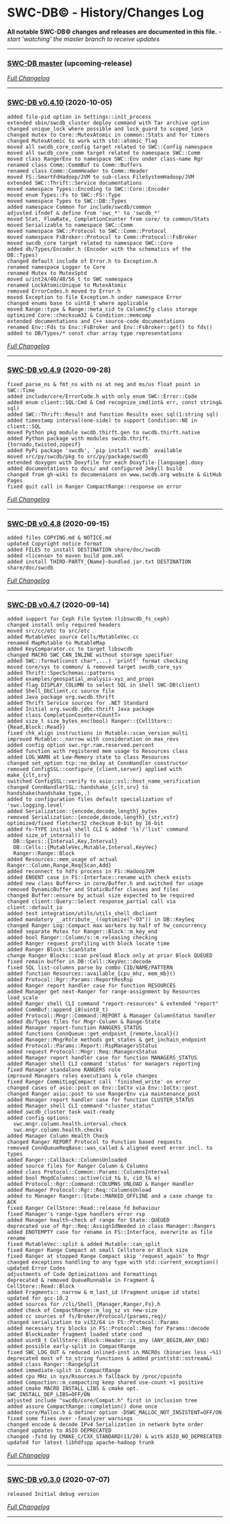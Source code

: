 # **SWC-DB©** - History/Changes Log
**All notable SWC-DB© changes and releases are documented in this file.** _- start 'watching' the master branch to receive updates_


***



### [SWC-DB master](https://github.com/kashirin-alex/swc-db/tree/master) (upcoming-release)

     

[_Full Changelog_](https://github.com/kashirin-alex/swc-db/compare/v0.4.10...master)
******




### [SWC-DB v0.4.10](https://github.com/kashirin-alex/swc-db/releases/tag/v0.4.10) (2020-10-05)

    added file-pid option in Settings::init_process
    extended sbin/swcdb_cluster deploy command with Tar archive option
    changed unique_lock where possible and lock_guard to scoped_lock
    changed mutex to Core::MutexAtomic in common::Stats and for timers
    changed MutexAtomic to work with std::atomic_flag
    moved all swcdb_core_config target related to SWC::Config namespace
    moved all swcdb_core_comm target related to namespace SWC::Comm
    moved class RangerEnv to namespace SWC::Env under class-name Rgr
    renamed class Comm::CommBuf to Comm::Buffers
    renamed class Comm::CommHeader to Comm::Header
    moved FS::SmartFdHadoop/JVM to sub-class FileSystemHadoop/JVM
    extended SWC::Thrift::Service documentations
    moved namespace Types::Encoding to SWC::Core::Encoder
    moved enum Types::Fs to SWC::FS::Type
    moved namespace Types to SWC::DB::Types
    added namespace Common for include/swcdb/common
    adjusted ifndef & define from 'swc_*' to 'swcdb_*'
    moved Stat, FlowRate, CompletionCounter from core/ to common/Stats
    moved Serializable to namespace SWC::Comm
    moved namespace SWC::Protocol to SWC::Comm::Protocol
    moved namespace FsBroker::Protocol to Comm::Protocol::FsBroker
    moved swcdb_core target related to namespace SWC::Core
    added db/Types/Encoder.h (Encoder with the schematics of the DB::Types)
    changed default include of Error.h to Exception.h
    renamed namespace Logger to Core
    renamed Mutex to MutexSptd
    moved u/int24/40/48/56_t to SWC namespace
    renamed LockAtomicUnique to MutexAtomic
    removed ErrorCodes.h moved to Error.h
    moved Exception to file Exception.h under namespace Error
    changed enums base to uint8_t where applicable
    moved Range::type & Range::meta_cid to ColumnCfg class storage
    optimized Core::checksum32 & Condition::memcomp
    extended documentations and C++ source-code documentations
    renamed Env::Fds to Env::FsBroker and Env::FsBroker::get() to fds()
    added to DB/Types/* const char array type representations

[_Full Changelog_](https://github.com/kashirin-alex/swc-db/compare/v0.4.9...v0.4.10)
******




### [SWC-DB v0.4.9](https://github.com/kashirin-alex/swc-db/releases/tag/v0.4.9) (2020-09-28)

    fixed parse_ns & fmt_ns with ns at neg and ms/us float point in SWC::Time
    added include/core/ErrorCode.h with only enum SWC::Error::Code
    added enum client::SQL:Cmd & Cmd recognize_cmd(int& err, const string& sql)
    added SWC::Thrift::Result and function Results exec_sql(1:string sql)
    added timestamp interval(one-side) to support Condition::NE in client::SQL
    moved Python pkg module swcdb.thirft.gen to swcdb.thirft.native
    added Python package with modules swcdb.thrift.{tornado,twisted,zopeif}
    added PyPi package 'swcdb', `pip install swcdb` available
    moved src/py/swcdb/pkg to src/py/package/swcdb
    extended doxygen with Doxyfile for each Doxyfile-[language].doxy
    added documentations to docs/ and configured Jekyll build
    changed from gh-wiki to documenaions on www.swcdb.org website & GitHub Pages
    fixed quit call in Ranger CompactRange::response on error

[_Full Changelog_](https://github.com/kashirin-alex/swc-db/compare/v0.4.8...v0.4.9)
******





### [SWC-DB v0.4.8](https://github.com/kashirin-alex/swc-db/releases/tag/v0.4.8) (2020-09-15)

    added files COPYING.md & NOTICE.md
    updated Copyright notice format
    added FILES to install DESTINATION share/doc/swcdb
    added <license> to maven build pom.xml
    added install THIRD-PARTY_{Name}-bundled.jar.txt DESTINATION share/doc/swcdb

[_Full Changelog_](https://github.com/kashirin-alex/swc-db/compare/v0.4.7...v0.4.8)
******





### [SWC-DB v0.4.7](https://github.com/kashirin-alex/swc-db/releases/tag/v0.4.7) (2020-09-14)

    added support for Ceph File System (libswcdb_fs_ceph)
    changed install only required headers 
    moved src/cc/etc to src/etc
    added MutableVec source Cells/MutableVec.cc
    renamed MapMutable to MutableMap
    added KeyComparator.cc to target libswcdb
    changed MACRO SWC_CAN_INLINE without storage specifier
    added SWC::format(const char*,...) 'printf' format checking
    moved core/sys to common/ & removed target swcdb_core_sys
    added Thrift::SpecSchemas::patterns
    added examples/geospatial_analysis-xyz_and_props
    added flag DISPLAY_COLUMN to select SQL in shell SWC-DB(client) 
    added Shell_DbClient.cc source file
    added Java package org.swcdb.thrift
    added Thrift Service sources for .NET Standard
    added Initial org.swcdb.jdbc.thrift Java package
    added class CompletionCounter<CountT>
    added size_t size_bytes_enc(bool) Ranger::{CellStore::{Read,Block::Read}}
    fixed chk_align instructions in Mutable::scan_version_multi
    improved Mutable::_narrow with consideration on max_revs
    added config option swc.rgr.ram.reserved.percent 
    added function with registered mem usage to Resources class
    added LOG_WARN at Low-Memory state to class Resources
    changed set_option tcp::no_delay at ConnHandler constructor
    removed ConfigSSL::configure_{client,server} applied with make_{clt,srv}
    switched ConfigSSL::verify to asio::ssl::host_name_verification
    changed ConnHandlerSSL::handshake_{clt,srv} to handshake(handshake_type,.)
    added to configuration files default specialization of 'swc.logging.level'
    added Serialization::{encode,decode,length}_bytes 
    removed Serialization::{encode,decode,length}_{str,vstr}
    optimized/fixed fletcher32 checksum 8-bit by 16-bit
    added fs-TYPE initial shell CLI & added 'ls'/'list' command
    added size_of_internal() to 
      DB::Specs::{Interval,Key,Interval}
      DB::Cells::{MutableVec,Mutable,Interval,KeyVec}
      Ranger::Range::Block
    added Resources::mem_usage of actual Ranger::Column,Range,Req{Scan,Add}
    added reconnect to hdfs process in FS::HadoopJVM
    added ENOENT case in FS::Interface::rename with check exists
    added new class Buffer<> in core/Buffer.h and switched for usage
    removed DynamicBuffer and StaticBuffer classes and files
    changed Buffer::ensure by actual size expected to be required
    changed client::Query::Select response_partial call via client::default_io
    added test integration/utils/utils_shell_dbclient 
    added mandatory __attribute__((optimize("-O3")) in DB::KeySeq
    changed Ranger Log::Compact max workers by half of hw_concurrency
    added separate Mutex for Ranger::Block::m_key_end
    added bool Ranger::Column/s::m_releasing checking 
    added Ranger request profiling with block locate time
    added Ranger Block::ScanState 
    change Ranger Blocks::scan preload Block only at prior Block QUEUED
    fixed remain buffer in DB::Cell::KeyVec::decode
    fixed SQL list-columns parse by combo CID/NAME/PATTERN
    added function Resources::available_{cpu_mhz, mem_mb}()
    added Protocol::Rgr::Params::ReportResRsp 
    added Ranger report handler case for function RESOURCES
    added Manager get next-Ranger for range-assignment by Resources load_scale
    added Ranger shell CLI command "report-resources" & extended "report"
    added CommBuf::append_i8(uint8_t)
    added Protocol::Mngr::Command::REPORT & Manager ColumnStatus handler
    added db/Types files for Mngr-Column & Range-State
    added Manager report-function RANGERS_STATUS
    added functions ConnQueue::get_endpoint_{remote,local}()
    added Manager::MngrRole methods get_states & get_inchain_endpoint
    added Protocol::Params::Report::RspManagersStatus
    added request Protocol::Mngr::Req::ManagersStatus
    added Manager report handler case for function MANAGERS_STATUS 
    added Manager shell CLI command 'status' for managers reporting
    fixed Manager standalone RANGERS role 
    improved Managers roles executions & role changes
    fixed Ranger CommitLogCompact call 'finished_write' on error
    changed cases of asio::post on Env::IoCtx via Env::IoCtx::post
    changed Ranger asio::post to use RangerEnv via maintenance_post  
    added Manager report handler case for function CLUSTER_STATUS 
    added Manager shell CLI command "cluster_status" 
    added swcdb_cluster task wait-ready
    added config options:
      swc.mngr.column.health.interval.check
      swc.mngr.column.health.checks
    added Manager Column Health Check
    changed Ranger REPORT Protocol to Function based requests
    removed ConnQueueReqBase::was_called & aligned event error incl. to types
    added Ranger::Callback::ColumnsUnloaded
    added source files for Ranger Column & Columns
    added class Protocol::Common::Params::ColumnsInterval
    added bool MngdColumns::active(cid_t& b, cid_t& e)
    added Protocol::Rgr::Command::COLUMNS_UNLOAD & Ranger Handler
    added Manager Protocol::Rgr::Req::ColumnsUnload
    added to Manager Ranger::State::MARKED_OFFLINE and a case change to ACK
    fixed Ranger CellStore::Read::release_fd behaviour
    fixed Manager's range-type handlers error rsp
    added Manager health-check of range for State::QUEUED
    deprecated use of Rgr::Req::AssignIdNeeded in class Manager::Rangers
    added ENOTEMPTY case for rename in FS::Interface, overwrite as file rename
    fixed MutableVec::split & added Mutable::can_split
    fixed Ranger Range Compact at small Cellstore or Block size
    fixed Ranger at stopped Range Compact skip 'request_again' to Mngr
    changed exceptions handling to any type with std::current_exception()
    updated Error Codes
    adjustments of Code Optimizations and Formattings
    deprecated & removed QueueRunnable in Fragment & CellStore::Read::Block
    added Fragments::_narrow & m_last_id (Fragment unique id state)
    updated for gcc-10.2
    added sources for /cli/Shell_{Manager,Ranger,Fs}.h
    added check of CompactRange::m_log_sz vs new-size
    added cc sources of fs/Broker/Protocol/{params,req}/
    changed serialization to vi32/64 in FS::Protocol::Params
    added necessary try blocks in FS::Protocol::Req for Params::decode
    added BlockLoader fragment loaded state cond
    added uint8_t CellStore::Block::Header::is_any (ANY_BEGIN,ANY_END) 
    added possible early-split in CompactRange
    fixed SWC_LOG_OUT & reduced inlined-inst in MACROs (binaries less ~%1)
    deprecated most of to_string functions & added print(std::ostream&)
    added class Ranger::RangeSplit
    added immediate-split in CompactRange 
    added cpu MHz in sys/Rsources.h fallback by /proc/cpuinfo
    added Compaction::m_compacting keep shared use-count +1 positive
    added cmake MACRO INSTALL_LIBS & cmake opt. SWC_INSTALL_DEP_LIBS=OFF/ON
    adjusted include "swcdb/core/Compat.h" first in inclusion tree
    added assure CompactRange::completion() done once
    added core/Malloc.h & definer option -DSWC_MALLOC_NOT_INSISTENT=OFF/ON
    fixed some fixes over -fanalyzer warnings
    changed encode & decode IPv4 Serialization in network byte order
    changed updates to ASIO DEPRECATED
    changed -fstd by CMAKE_C/CXX_STANDARD(11/20) & with ASIO_NO_DEPRECATED
    updated for latest libhdfspp apache-hadoop trunk

[_Full Changelog_](https://github.com/kashirin-alex/swc-db/compare/v0.3.0...v0.4.7)
******







### [SWC-DB v0.3.0](https://github.com/kashirin-alex/swc-db/releases/tag/v0.3.0) (2020-07-07)

    released Initial debug version

[_Full Changelog_](https://github.com/kashirin-alex/swc-db/compare/d5ef0f442df2290496c5e4201659035ac9cf8222...v0.3.0)
***
